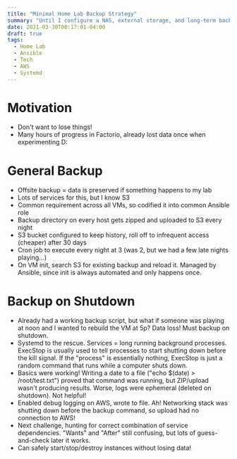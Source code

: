 ```yaml
---
title: "Minimal Home Lab Backup Strategy"
summary: "Until I configure a NAS, external storage, and long-term backup strategy, I needed something to ensure our precious game data was safe."
date: 2021-03-30T00:17:01-04:00
draft: true
tags:
  - Home Lab
  - Ansible
  - Tech
  - AWS
  - Systemd
---
```


# Motivation

- Don't want to lose things!
- Many hours of progress in Factorio, already lost data once when experimenting D:

# General Backup

- Offsite backup = data is preserved if something happens to my lab
- Lots of services for this, but I know S3
- Common requirement across all VMs, so codified it into common Ansible role
- Backup directory on every host gets zipped and uploaded to S3 every night
- S3 bucket configured to keep history, roll off to infrequent access (cheaper) after 30 days
- Cron job to execute every night at 3 (was 2, but we had a few late nights playing...)
- On VM init, search S3 for existing backup and reload it. Managed by Ansible, since init is always automated and only happens once.

# Backup on Shutdown

- Already had a working backup script, but what if someone was playing at noon and I wanted to rebuild the VM at 5p? Data loss! Must backup on shutdown.
- Systemd to the rescue. Services = long running background processes. ExecStop is usually used to tell processes to start shutting down before the kill signal. If the "process" is essentially nothing, ExecStop is just a random command that runs while a computer shuts down.
- Basics were working! Writing a date to a file ("echo $(date) > /root/test.txt") proved that command was running, but ZIP/upload wasn't producing results. Worse, logs were ephemeral (deleted on shutdown). Not helpful!
- Enabled debug logging on AWS, wrote to file. Ah! Networking stack was shutting down before the backup command, so upload had no connection to AWS!
- Next challenge, hunting for correct combination of service dependencies. "Wants" and "After" still confusing, but lots of guess-and-check later it works.
- Can safely start/stop/destroy instances without losing data!
